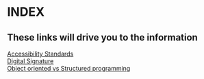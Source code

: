 <html>
  <head>
        <meta charset="utf 8">
        <title>Index</title>
 
  </head>
  <body>
    <h1>INDEX</h1>
    <h2>These links will drive you to the information</h2>
    <a href="https://5813954.github.io/MY-WEBPAGE/Accesibility-standarts.html"> Accessibility Standards</a> <br>
    <a href="https://5813954.github.io/MY-WEBPAGE/Digital-signature.html"> Digital Signature</a><br>
    <a href="https://5813954.github.io/MY-WEBPAGE/oriented-structured-programming.html"> Object oriented vs Structured programming</a><br>
  </body>
  
</html>
